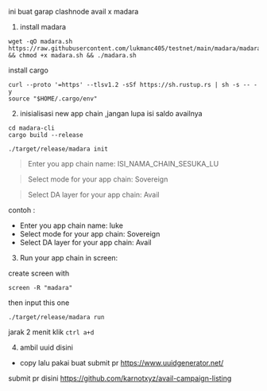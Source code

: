 ini buat garap clashnode avail x madara
1. install madara 

```
wget -qO madara.sh https://raw.githubusercontent.com/lukmanc405/testnet/main/madara/madara.sh && chmod +x madara.sh && ./madara.sh
```

install cargo 

```
curl --proto '=https' --tlsv1.2 -sSf https://sh.rustup.rs | sh -s -- -y
source "$HOME/.cargo/env"

```

2. inisialisasi new app chain ,jangan lupa isi saldo availnya

```
cd madara-cli
cargo build --release
```

```
./target/release/madara init
```

> Enter you app chain name: ISI_NAMA_CHAIN_SESUKA_LU 

> Select mode for your app chain: Sovereign

> Select DA layer for your app chain: Avail

contoh :

- Enter you app chain name: luke
- Select mode for your app chain: Sovereign
- Select DA layer for your app chain: Avail




3. Run your app chain in screen:

create screen with

```
screen -R "madara"
```

then input this one

```
./target/release/madara run
```

jarak 2 menit klik `ctrl a+d`

4. ambil uuid disini 
- copy lalu pakai buat submit pr
https://www.uuidgenerator.net/


submit pr disini
https://github.com/karnotxyz/avail-campaign-listing


